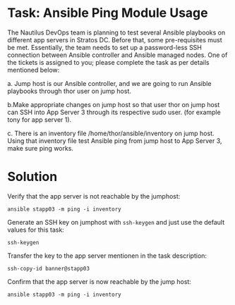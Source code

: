 # Task: Ansible Ping Module Usage

The Nautilus DevOps team is planning to test several Ansible playbooks on different app servers in Stratos DC. Before that, some pre-requisites must be met. Essentially, the team needs to set up a password-less SSH connection between Ansible controller and Ansible managed nodes. One of the tickets is assigned to you; please complete the task as per details mentioned below:



a. Jump host is our Ansible controller, and we are going to run Ansible playbooks through thor user on jump host.

b.Make appropriate changes on jump host so that user thor on jump host can SSH into App Server 3 through its respective sudo user. (for example tony for app server 1).

c. There is an inventory file /home/thor/ansible/inventory on jump host. Using that inventory file test Ansible ping from jump host to App Server 3, make sure ping works.

# Solution

Verify that the app server is not reachable by the jumphost:

    ansible stapp03 -m ping -i inventory

Generate an SSH key on jumphost with `ssh-keygen` and just use the default values for this task:

    ssh-keygen

Transfer the key to the app server mentionen in the task description:

    ssh-copy-id banner@stapp03

Confirm that the app server is now reachable by the jump host:

    ansible stapp03 -m ping -i inventory

